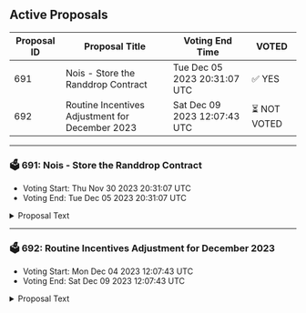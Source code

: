 ## Active Proposals

| Proposal ID | Proposal Title | Voting End Time | VOTED |
|-------------|----------------|-----------------|-------|
| 691 | Nois - Store the Randdrop Contract | Tue Dec 05 2023 20:31:07 UTC | ✅ YES |
| 692 | Routine Incentives Adjustment for December 2023 | Sat Dec 09 2023 12:07:43 UTC | ⏳ NOT VOTED |

---

### 🗳 691: Nois - Store the Randdrop Contract
- Voting Start: Thu Nov 30 2023 20:31:07 UTC
- Voting End: Tue Dec 05 2023 20:31:07 UTC

<details>
<summary>Proposal Text</summary>
 
This proposal aims to store the Wasm code for the nois-randdrop contract. 
 Once instantiated it will allow eligible stakers to participate in the randdrop.
 Ps: If this proposal passes we would raise another proposal to store the Nois proxy contract that acts as an outpost contract on osmosis to allow requesting the unpredictable randomness (Needed to conduct the randdrop). The snapshot that we would use for the randdrop has been taken at height 12542000 and you can check the full list of eligibility here https://github.com/noislabs/randdrop-snapshots/tree/v0.1.0
 For more info check the forum post here https://forum.osmosis.zone/t/proposal-for-deployment-of-nois-randdrop-contract-on-osmosis/646.
</details>

---

### 🗳 692: Routine Incentives Adjustment for December 2023
- Voting Start: Mon Dec 04 2023 12:07:43 UTC
- Voting End: Sat Dec 09 2023 12:07:43 UTC

<details>
<summary>Proposal Text</summary>
 
This proposal adjusts the Osmosis Liquidity Incentives emitted to each pool according to the methodology in [Proposal 578](https://www.mintscan.io/osmosis/proposals/578) as well as adding a WBTC/USDC pairing to the incentives system - [Proposal 670](https://www.mintscan.io/osmosis/proposals/670) Preapprove Quote asset Pairings for incentives.

 A full breakdown of changes can be found in [this spreadsheet](https://docs.google.com/spreadsheets/d/1-6DBXycjhbIeYFkmeJqDTJOwZBC4gqPosvifGS2-DA8)
</details>

